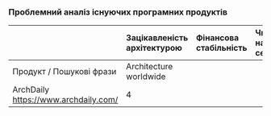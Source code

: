 ### Проблемний аналіз існуючих програмних продуктів
| | Зацікавленість архітектурою| Фінансова стабільність | Чистота навколишнього середовища|Тип ліцензії |Примітка|
|:-|:-                         |:-                      |:-                               |:-           |:-      |
| Продукт / Пошукові фрази |Architecture worldwide |  | | | | | 
| ArchDaily https://www.archdaily.com/| 4| | | Shareware||
